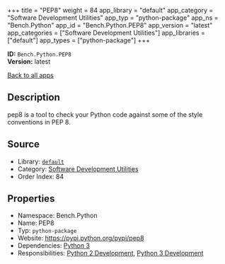 ﻿+++
title = "PEP8"
weight = 84
app_library = "default"
app_category = "Software Development Utilities"
app_typ = "python-package"
app_ns = "Bench.Python"
app_id = "Bench.Python.PEP8"
app_version = "latest"
app_categories = ["Software Development Utilities"]
app_libraries = ["default"]
app_types = ["python-package"]
+++

**ID:** `Bench.Python.PEP8`  
**Version:** latest  
<!--more-->

[Back to all apps](/apps/)

## Description
pep8 is a tool to check your Python code against some of the style conventions in PEP 8.

## Source

* Library: [`default`](/app_libraries/default)
* Category: [Software Development Utilities](/app_categories/software-development-utilities)
* Order Index: 84

## Properties

* Namespace: Bench.Python
* Name: PEP8
* Typ: `python-package`
* Website: <https://pypi.python.org/pypi/pep8>
* Dependencies: [Python 3](/apps/Bench.Python3)
* Responsibilities: [Python 2 Development](/apps/Bench.Group.Python2Development), [Python 3 Development](/apps/Bench.Group.Python3Development)

